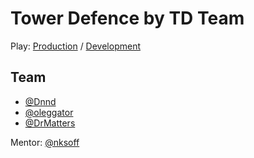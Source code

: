 # Tower Defence by TD Team

Play: [Production](https://top-tdteam.herokuapp.com) / [Development](https://tdteam.herokuapp.com)

## Team
- [@Dnnd](https://github.com/Dnnd)
- [@oleggator](https://github.com/oleggator)
- [@DrMatters](https://github.com/DrMatters)

Mentor: [@nksoff](https://github.com/nksoff)
